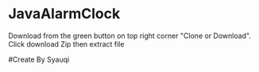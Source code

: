 # JavaAlarmClock
Download from the green button on top right corner "Clone or Download". Click download Zip then extract file 


#Create By Syauqi 
